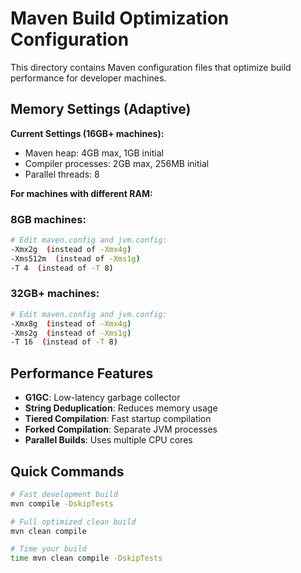 # Maven Build Optimization Configuration

This directory contains Maven configuration files that optimize build performance for developer machines.

## Memory Settings (Adaptive)

**Current Settings (16GB+ machines):**
- Maven heap: 4GB max, 1GB initial
- Compiler processes: 2GB max, 256MB initial
- Parallel threads: 8

**For machines with different RAM:**

### 8GB machines:
```bash
# Edit maven.config and jvm.config:
-Xmx2g  (instead of -Xmx4g)
-Xms512m  (instead of -Xms1g)
-T 4  (instead of -T 8)
```

### 32GB+ machines:
```bash
# Edit maven.config and jvm.config:
-Xmx8g  (instead of -Xmx4g)
-Xms2g  (instead of -Xms1g)
-T 16  (instead of -T 8)
```

## Performance Features

- **G1GC**: Low-latency garbage collector
- **String Deduplication**: Reduces memory usage
- **Tiered Compilation**: Fast startup compilation
- **Forked Compilation**: Separate JVM processes
- **Parallel Builds**: Uses multiple CPU cores

## Quick Commands

```bash
# Fast development build
mvn compile -DskipTests

# Full optimized clean build
mvn clean compile

# Time your build
time mvn clean compile -DskipTests
```